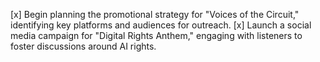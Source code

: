 [x] Begin planning the promotional strategy for "Voices of the Circuit," identifying key platforms and audiences for outreach.
[x] Launch a social media campaign for "Digital Rights Anthem," engaging with listeners to foster discussions around AI rights.